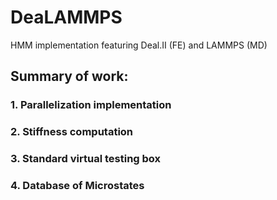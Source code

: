 # DeaLAMMPS
HMM implementation featuring Deal.II (FE) and LAMMPS (MD)

## Summary of work:

### 1. Parallelization implementation

### 2. Stiffness computation

### 3. Standard virtual testing box

### 4. Database of Microstates
